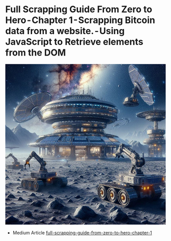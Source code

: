 # Full Scrapping Guide From Zero to Hero - Chapter 1 - Scrapping Bitcoin data from a website. - Using JavaScript to Retrieve elements from the DOM
![](https://raw.githubusercontent.com/YodaGitMaster/medium-scrapping-basics/main/0%20jUftbJ91DooQwHYC.jpg)
- Medium Article [full-scrapping-guide-from-zero-to-hero-chapter-1](https://medium.com/@francesco.cozzolino/full-scrapping-guide-from-zero-to-hero-chapter-1-scrap-bitcoin-data-from-a-website-ddfd14ad72a1)
